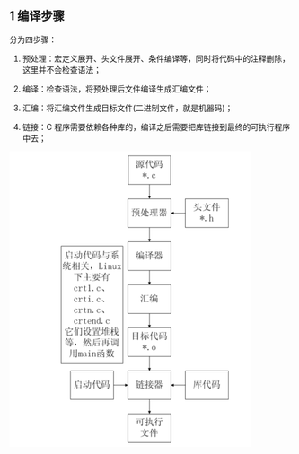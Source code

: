 ## 1 编译步骤

分为四步骤：

1. 预处理：宏定义展开、头文件展开、条件编译等，同时将代码中的注释删除，这里并不会检查语法；

2. 编译：检查语法，将预处理后文件编译生成汇编文件；

3. 汇编：将汇编文件生成目标文件(二进制文件，就是机器码)；

4. 链接：C 程序需要依赖各种库的，编译之后需要把库链接到最终的可执行程序中去；

![](../../asset/c编译过程.png)